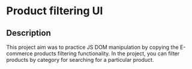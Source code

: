# Product filtering UI

## Description

This project aim was to practice JS DOM manipulation by copying the E-commerce products filtering functionality. In the project, you can filter products by category for searching for a particular product.

